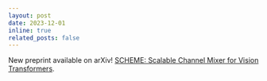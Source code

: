 ```yaml
---
layout: post
date: 2023-12-01
inline: true
related_posts: false
---
```


New preprint available on arXiv! [SCHEME: Scalable Channel Mixer for Vision Transformers](https://arxiv.org/abs/2312.00412).
